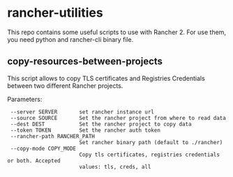 # rancher-utilities

 This repo contains some useful scripts to use with Rancher 2.
 For use them, you need python and rancher-cli binary file.

## copy-resources-between-projects

 This script allows to copy TLS certificates and Registries Credentials between two different Rancher projects.

 Parameters:
 ```
  --server SERVER       set rancher instance url
  --source SOURCE       Set the rancher project from where to read data
  --dest DEST           Set the rancher project to copy data
  --token TOKEN         Set the rancher auth token
  --rancher-path RANCHER_PATH
                        Set rancher binary path (default to ./rancher)
  --copy-mode COPY_MODE
                        Copy tls certificates, registries credentials or both. Accepted
                        values: tls, creds, all
```
